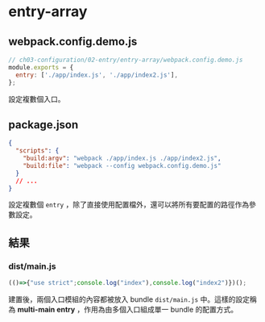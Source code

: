 # entry-array

## webpack.config.demo.js

```js
// ch03-configuration/02-entry/entry-array/webpack.config.demo.js
module.exports = {
  entry: ['./app/index.js', './app/index2.js'],
};
```

設定複數個入口。

## package.json

```json
{
  "scripts": {
    "build:argv": "webpack ./app/index.js ./app/index2.js",
    "build:file": "webpack --config webpack.config.demo.js"
  }
  // ...
}
```

設定複數個 `entry` ，除了直接使用配置檔外，還可以將所有要配置的路徑作為參數設定。

## 結果

### dist/main.js

<!-- prettier-ignore -->
```js
(()=>{"use strict";console.log("index"),console.log("index2")})();
```

建置後，兩個入口模組的內容都被放入 bundle `dist/main.js` 中。這樣的設定稱為 **multi-main entry** ，作用為由多個入口組成單一 bundle 的配置方式。
